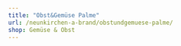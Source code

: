```yaml
---
title: "Obst&Gemüse Palme"
url: /neunkirchen-a-brand/obstundgemuese-palme/
shop: Gemüse & Obst
---
```

